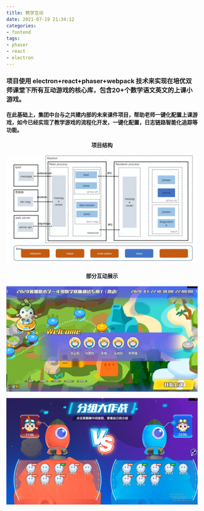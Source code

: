 ```yaml
---
title: 教学互动
date: 2021-07-19 21:34:12
categories:
- fontend
tags:
- phaser
- react
- electron
---
```


<h3>项目使用 electron+react+phaser+webpack 技术来实现在培优双师课堂下所有互动游戏的核心库，包含20+个数学语文英文的上课小游戏。</h3>

<h4>在此基础上，集团中台与之共建内部的未来课件项目，帮助老师一键化配置上课游戏，如今已经实现了教学游戏的流程化开发，一键化配置，日志链路智能化追踪等功能。</h4>

<h4><center>项目结构</center></h4>

![](https://raw.githubusercontent.com/ysatiche/imageHome/main/interaction_component.png)

<h4><center>部分互动展示</center></h4>

![](https://raw.githubusercontent.com/ysatiche/imageHome/main/interaction_termmap.png)

![](https://raw.githubusercontent.com/ysatiche/imageHome/main/interaction_pk.png)


